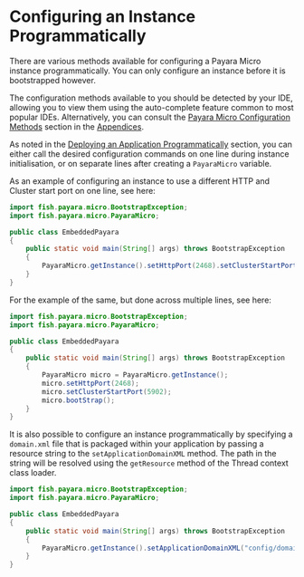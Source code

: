 # Configuring an Instance Programmatically

There are various methods available for configuring a Payara Micro instance programmatically. You can only configure an instance 
before it is bootstrapped however.

The configuration methods available to you should be detected by your IDE, allowing you to view them using the auto-complete feature 
common to most popular IDEs. Alternatively, you can consult the [Payara Micro Configuration Methods](../appendices/config-methods.md) 
section in the [Appendices](../appendices/appendices.md).

As noted in the [Deploying an Application Programmatically](../deploying/deploy-program-bootstrap.md) section, you can either call 
the desired configuration commands on one line during instance initialisation, or on separate lines after creating a `PayaraMicro` variable.

As an example of configuring an instance to use a different HTTP and Cluster start port on one line, see here:

```Java
import fish.payara.micro.BootstrapException;
import fish.payara.micro.PayaraMicro;

public class EmbeddedPayara 
{
    public static void main(String[] args) throws BootstrapException 
    {
        PayaraMicro.getInstance().setHttpPort(2468).setClusterStartPort(5902).bootStrap();
    }
}
```

For the example of the same, but done across multiple lines, see here:

```Java
import fish.payara.micro.BootstrapException;
import fish.payara.micro.PayaraMicro;

public class EmbeddedPayara 
{
    public static void main(String[] args) throws BootstrapException 
    {
        PayaraMicro micro = PayaraMicro.getInstance();
        micro.setHttpPort(2468);
        micro.setClusterStartPort(5902);
        micro.bootStrap();
    }
}
```

It is also possible to configure an instance programmatically by specifying a `domain.xml` file that is packaged within your 
application by passing a resource string to the `setApplicationDomainXML` method. The path in the string will be resolved using 
the `getResource` method of the Thread context class loader. 

```Java
import fish.payara.micro.BootstrapException;
import fish.payara.micro.PayaraMicro;

public class EmbeddedPayara 
{
    public static void main(String[] args) throws BootstrapException 
    {
        PayaraMicro.getInstance().setApplicationDomainXML("config/domain.xml").bootStrap();
    }
}
```


